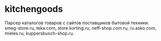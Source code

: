 # kitchengoods
Парсер каталогов товаров с сайтов поставщиков бытовой техники: smeg-store.ru, teka.com, store.korting.ru, neff-shop.com.ru, ru.asko.com, mieles.ru, kuppersbusch-shop.ru. 
